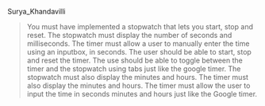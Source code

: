 Surya_Khandavilli




> You must have implemented a stopwatch that lets you start, stop and reset.
> The stopwatch must display the number of seconds and milliseconds.
> The timer must allow a user to manually enter the time using an inputbox, in seconds.
> The user should be able to start, stop and reset the timer.
> The use should be able to toggle between the timer and the stopwatch using tabs just like the google timer.
> The stopwatch must also display the minutes and hours.
> The timer must also display the minutes and hours.
> The timer must allow the user to input the time in seconds minutes and hours just like the Google timer.